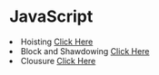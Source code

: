 # JavaScript

<li> Hoisting <a href="./app1.js">Click Here </a>

<li> Block and Shawdowing <a href="./app2.js">Click Here </a>

<li> Clousure <a href="./app3.js">Click Here </a>



